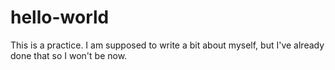 # hello-world
This is a practice.
I am supposed to write a bit about myself, but I've already done that so I won't be now.
